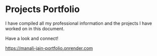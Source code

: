 # Projects Portfolio

I have compiled all my professional information and the projects I have worked on in this document.

Have a look and connect!

https://manali-jain-portfolio.onrender.com
